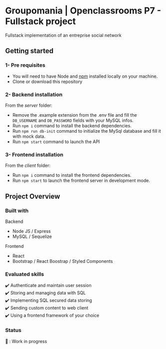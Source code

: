 # Groupomania | Openclassrooms P7 - Fullstack project

Fullstack implementation of an entreprise social network

## Getting started

### 1- Pre requisites

- You will need to have Node and [npm](https://docs.npmjs.com/downloading-and-installing-node-js-and-npm) installed locally on your machine.
- Clone or download this repository

### 2- Backend installation

From the _server_ folder:

- Remove the .example extension from the .env file and fill the `DB_USERNAME` and `DB_PASSWORD` fields with your MySQL infos.
- Run `npm i` command to install the backend dependencies.
- Run `npm run db-init` command to initialize the MySql database and fill it with mock data.
- Run `npm start` command to launch the API

### 3- Frontend installation

From the _client_ folder:

- Run `npm i` command to install the frontend dependencies.
- Run `npm start` to launch the frontend server in development mode.

## Project Overview

### Built with

Backend

- Node JS / Express
- MySQL / Sequelize

Frontend

- React
- Bootstrap / React Boostrap / Styled Components

### Evaluated skills

:heavy_check_mark: Authenticate and maintain user session  
:heavy_check_mark: Storing and managing data with SQL  
:heavy_check_mark: Implementing SQL secured data storing  
:heavy_check_mark: Sending custom content to web client  
:heavy_check_mark: Using a frontend framework of your choice

### Status

:construction: : Work in progress
